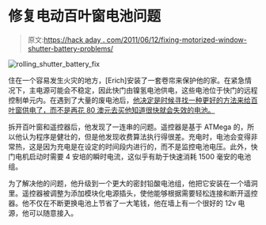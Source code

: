 # 修复电动百叶窗电池问题

> 原文:[https://hack aday . com/2011/06/12/fixing-motorized-window-shutter-battery-problems/](https://hackaday.com/2011/06/12/fixing-motorized-window-shutter-battery-problems/)

![rolling_shutter_battery_fix](../Images/ef484f89aa223f20079d3dfb2b868b73.png "rolling_shutter_battery_fix")

住在一个容易发生火灾的地方，[Erich]安装了一套卷帘来保护他的家。在紧急情况下，主电源可能会不稳定，因此快门由镍氢电池供电，这些电池位于快门的远程控制单元内。在遇到了大量的废电池后，[他决定是时候寻找一种更好的方法来给百叶窗供电了，而不是再花 80 澳元去买他知道很快就会失效的电池。](http://vk5hse.blogspot.com/2011/06/fixing-ozroll-roller-shutter.html)

拆开百叶窗和遥控器后，他发现了一连串的问题。遥控器是基于 ATMega 的，所以他认为程序是健壮的，但是他发现收费算法执行得很差。充电时，电池会变得非常热，这是因为充电是在设定的时间段内进行的，而不是监控电池电压。此外，快门电机启动时需要 4 安培的瞬时电流，这似乎有助于快速消耗 1500 毫安的电池组。

为了解决他的问题，他升级到一个更大的密封铅酸电池组，他把它安装在一个墙洞里。遥控器被调整为添加模块化电源插头，使他能够根据需要轻松连接和断开遥控器。他不仅在不断更换电池上节省了一大笔钱，他在墙上有一个很好的 12v 电源，他可以随意接入。